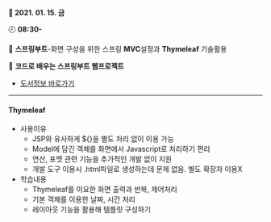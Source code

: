 **:date: 2021. 01. 15. 금**

:clock8: **08:30-**

:bookmark_tabs: **스프링부트**-화면 구성을 위한 스프링 **MVC**설정과 **Thymeleaf** 기술활용

:green_book: **코드로 배우는 스프링부트 웹프로젝트**

* [도서정보 바로가기](http://www.kyobobook.co.kr/product/detailViewKor.laf?ejkGb=KOR&mallGb=KOR&barcode=9791189184070&orderClick=LEA&Kc=)

---



#### Thymeleaf

* 사용이유
  * JSP와 유사하게 ${}을 별도 처리 없이 이용 가능
  * Model에 담긴 객체를 화면에서 Javascript로 처리하기 편리
  * 연산, 포맷 관련 기능을 추가적인 개발 없이 지원
  * 개발 도구 이용시 .html파일로 생성하는데 문제 없음. 별도 확장자 이용X
* 학습내용
  * Thymeleaf를 이요한 화면 출력과 반복, 제어처리
  * 기본 객체를 이용한 날짜, 시간 처리
  * 레이아웃 기능을 활용해 템플릿 구성하기